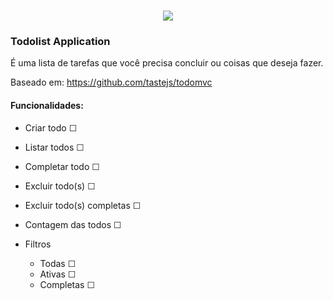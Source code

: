 <h1 align="center">
	<img src="https://todomvc.com/site-assets/logo.svg" />
</h1>

### Todolist Application
É uma lista de tarefas que você precisa concluir ou coisas que deseja fazer.

Baseado em: https://github.com/tastejs/todomvc

####  Funcionalidades:

- Criar todo ☐

- Listar todos ☐

- Completar todo ☐

- Excluir todo(s) ☐

- Excluir todo(s) completas ☐

- Contagem das todos ☐   

- Filtros
  - Todas ☐
  - Ativas ☐
  - Completas ☐
  